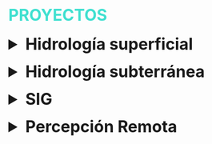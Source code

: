 # <span style="color: turquoise; font-size: 2rem; text-transform: uppercase;">Proyectos</span>

<style>
  details {
    margin-top: 1rem;
  }
  summary {
    font-size: 2rem; /* Tamaño de fuente de los títulos */
    font-weight: bold;
  }
  details p, details h2 {
    font-size: 1.5rem; /* Tamaño de fuente del contenido */
  }
</style>

<details>
  <summary>Hidrología superficial</summary>
  
  <details>
    <summary>Proyecto 1: Modelado de Cuencas Hidrográficas</summary>
    **Herramientas:** ArcGIS, HEC-HMS, AutoCAD

    **Resultado:**
    ![Proyecto 1](path/to/your/project1.jpg)
  </details>

  <details>
    <summary>Proyecto 2: Análisis de Precipitaciones</summary>
    **Herramientas:** QGIS, Python, Excel

    **Resultado:**
    ![Proyecto 2](path/to/your/project2.jpg)
  </details>

  <details>
    <summary>Proyecto 3: Gestión de Recursos Hídricos</summary>
    **Herramientas:** EPANET, R, Matlab

    **Resultado:**
    ![Proyecto 3](path/to/your/project3.jpg)
  </details>

  <details>
    <summary>Proyecto 4: Evaluación de Calidad del Agua</summary>
    **Herramientas:** Excel, R, Python

    **Resultado:**
    ![Proyecto 4](path/to/your/project4.jpg)
  </details>
</details>

<details>
  <summary>Hidrología subterránea</summary>
  
  <details>
    <summary>Proyecto 1: Gestor de Tareas</summary>
    El proyecto "Gestor de Tareas" es una aplicación web desarrollada como parte de un proyecto personal. El objetivo principal del proyecto es ayudar a los usuarios a organizar y gestionar sus tareas diarias de manera eficiente.

    Para desarrollar este proyecto, utilicé tecnologías como HTML, CSS, JavaScript y React. La aplicación permite a los usuarios agregar, editar y eliminar tareas, así como marcar tareas como completadas. Uno de los mayores desafíos fue implementar la funcionalidad de arrastrar y soltar para reordenar las tareas, lo cual superé utilizando la biblioteca react-beautiful-dnd.

    **Herramientas:** HTML, CSS, JavaScript, React

    **Resultado:**
    ![Proyecto 1](path/to/your/project1.jpg)

    [Ver PDF del Proyecto 1](pdf/project1.pdf)
  </details>

  <details>
    <summary>Proyecto 2: Análisis de Aguas Subterráneas</summary>
    **Herramientas:** QGIS, AutoCAD, HEC-RAS

    **Resultado:**
    ![Proyecto 2](path/to/your/project2.jpg)
  </details>

  <details>
    <summary>Proyecto 3: Modelado de Acuíferos</summary>
    **Herramientas:** MODFLOW, ArcGIS, Python

    **Resultado:**
    ![Proyecto 3](path/to/your/project3.jpg)
  </details>

  <details>
    <summary>Proyecto 4: Gestión de Pozos</summary>
    **Herramientas:** EPANET, Excel, R

    **Resultado:**
    ![Proyecto 4](path/to/your/project4.jpg)
  </details>
</details>

<details>
  <summary>SIG</summary>
  
  <details>
    <summary>Proyecto 1: Sistema de Gestión de Inventarios</summary>
    El proyecto "Sistema de Gestión de Inventarios" es una aplicación desarrollada para una pequeña empresa como parte de un proyecto profesional. El objetivo del proyecto es ayudar a la empresa a gestionar su inventario de manera más eficiente.

    Desarrollé este proyecto utilizando tecnologías como PHP, MySQL y Bootstrap. La aplicación permite a los usuarios agregar, editar y eliminar productos del inventario, generar informes y recibir alertas cuando el stock está bajo. Uno de los desafíos fue asegurar la integridad de los datos y proporcionar una interfaz de usuario intuitiva, lo cual logré implementando validaciones y siguiendo principios de diseño centrado en el usuario.

    **Herramientas:** PHP, MySQL, Bootstrap

    **Resultado:**
    ![Proyecto 1](path/to/your/project1.jpg)

    [Ver PDF del Proyecto 1](pdf/project1.pdf)
  </details>

  <details>
    <summary>Proyecto 2: Análisis Espacial de Datos</summary>
    **Herramientas:** QGIS, Python, R

    **Resultado:**
    ![Proyecto 2](path/to/your/project2.jpg)
  </details>

  <details>
    <summary>Proyecto 3: Cartografía Temática</summary>
    **Herramientas:** ArcGIS, Illustrator, Excel

    **Resultado:**
    ![Proyecto 3](path/to/your/project3.jpg)
  </details>

  <details>
    <summary>Proyecto 4: Monitoreo de Desastres Naturales</summary>
    **Herramientas:** QGIS, Python, Sentinel-2

    **Resultado:**
    ![Proyecto 4](path/to/your/project4.jpg)
  </details>
</details>

<details>
  <summary>Percepción Remota</summary>
  
  <details>
    <summary>Proyecto 1: Detección de Cambios en el Uso del Suelo</summary>
    **Herramientas:** QGIS, Python, Sentinel-2

    **Resultado:**
    ![Proyecto 1](path/to/your/project1.jpg)
  </details>

  <details>
    <summary>Proyecto 2: Mapeo de Cobertura Vegetal</summary>
    **Herramientas:** ArcGIS, R, Landsat 8

    **Resultado:**
    ![Proyecto 2](path/to/your/project2.jpg)
  </details>

  <details>
    <summary>Proyecto 3: Análisis de Índices de Vegetación</summary>
    **Herramientas:** ENVI, QGIS, Python

    **Resultado:**
    ![Proyecto 3](path/to/your/project3.jpg)
  </details>

  <details>
    <summary>Proyecto 4: Detección de Incendios Forestales</summary>
    **Herramientas:** QGIS, Python, MODIS

    **Resultado:**
    ![Proyecto 4](path/to/your/project4.jpg)
  </details>
</details>
 
